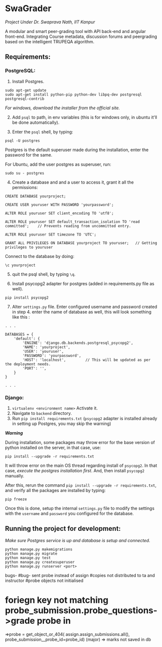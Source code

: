 # SwaGrader
*Project Under Dr. Swaprava Nath, IIT Kanpur*

A modular and smart peer-grading tool with API back-end and angular front-end. Integrating Course metadata, discussion forums and peergrading based on the intelligent TRUPEQA algorithm.

## Requirements:

### PostgreSQL:

1. Install Postgres.
```
sudo apt-get update
sudo apt-get install python-pip python-dev libpq-dev postgresql postgresql-contrib

```

_For windows, download the installer from the official site._

2. Add `psql` to path, in env variables (this is for windows only, in ubuntu it'll be done automatically).

3. Enter the `psql` shell, by typing:

`psql -U postgres` 

Postgres is the default superuser made during the installation, enter the password for the same. 

For Ubuntu, add the user postgres as superuser, run:

`sudo su - postgres`

4. Create a database and and a user to access it, grant it all the permissions:

```
CREATE DATABASE yourproject;

CREATE USER youruser WITH PASSWORD 'yourpassword';

ALTER ROLE youruser SET client_encoding TO 'utf8';

ALTER ROLE youruser SET default_transaction_isolation TO 'read committed';    // Prevents reading from uncommitted entry.

ALTER ROLE youruser SET timezone TO 'UTC';

GRANT ALL PRIVILEGES ON DATABASE yourproject TO youruser;   // Getting privileges to youruser
```

Connect to the database by doing:

`\c yourproject`

5. quit the psql shell, by typing `\q`.

6. Install psycopg2 adapter for postgres (added in requirements.py file as well).

`pip install psycopg2`

7. Alter `settings.py` file. Enter configured username and password created in step 4. enter the name of database as well, this will look something like this :

```
. . .

DATABASES = {
    'default': {
        'ENGINE': 'django.db.backends.postgresql_psycopg2',
        'NAME': 'yourproject',
        'USER': 'youruser',
        'PASSWORD': 'yourpassword',
        'HOST': 'localhost',         // This will be updated as per the deployment needs.
        'PORT': '',
    }
}

. . .
```

### Django:

1. `virtualenv <environment name>` Activate it.
2.  Navigate to `backend` directory. 
3.  Run `pip install requirements.txt` (`psycopg2` adapter is installed already in setting up Postgres, you may skip the warning)

**_Warning_**

During installation, some packages may throw error for the base version of python installed on the server, in that case, use:

`pip install --upgrade -r requirements.txt`

It will throw error on the main OS thread regarding install of `psycopg2`. In that case, *execute the postgres installation first*. And, then install `psycopg2` manually.

After this, rerun the command `pip install --upgrade -r requirements.txt`, and verify all the packages are installed by typing:

`pip freeze`

Once this is done, setup the internal `settings.py` file to modify the settings with the `username` and `password` you configured for the database.

## Running the project for development:

_Make sure Postgres service is up and database is setup and connected._

```
python manage.py makemigrations
python manage.py migrate
python manage.py test
python manage.py createsuperuser
python manage.py runserver <port>

```
bugs-
#bug- sent probe instead of assign
#copies not distributed to ta and instructor
#probe objects not initialised
# foriegn key not matching   probe_submission.probe_questions->grade probe in
=>probe = get_object_or_404(
        assign.assign_submissions.all(), probe_submission__probe_id=probe_id)  (major)
=> marks not saved in db